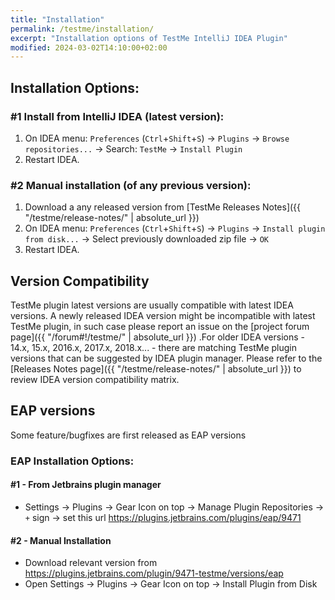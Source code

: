 ```yaml
---
title: "Installation"
permalink: /testme/installation/
excerpt: "Installation options of TestMe IntelliJ IDEA Plugin"
modified: 2024-03-02T14:10:00+02:00
---
```


## Installation Options:

### #1 Install from IntelliJ IDEA (latest version):

  1. On IDEA menu: `Preferences` (`Ctrl`+`Shift`+`S`) -> `Plugins` -> `Browse repositories...` -> Search: `TestMe` -> `Install Plugin`
  2. Restart IDEA.

### #2 Manual installation (of any previous version):

  1. Download a any released version from [TestMe Releases Notes]({{ "/testme/release-notes/" | absolute_url }})
  1. On IDEA menu: `Preferences` (`Ctrl`+`Shift`+`S`) -> `Plugins` -> `Install plugin from disk...` -> Select previously downloaded zip file -> `OK`
  2. Restart IDEA.

## Version Compatibility

TestMe plugin latest versions are usually compatible with latest IDEA versions. A newly released IDEA version might be incompatible with latest TestMe plugin, in such case please report an issue on the [project forum page]({{ "/forum#!/testme/" | absolute_url }}) .For older IDEA versions - 14.x, 15.x, 2016.x, 2017.x, 2018.x... - there are matching TestMe plugin versions that can be suggested by IDEA plugin manager.
Please refer to the [Releases Notes page]({{ "/testme/release-notes/" | absolute_url }}) to review IDEA version compatibility matrix.

## EAP versions

Some feature/bugfixes are first released as EAP versions 

### EAP Installation Options:

#### #1 - From Jetbrains plugin manager
- Settings -> Plugins -> Gear Icon on top -> Manage Plugin Repositories -> `+` sign -> set this url https://plugins.jetbrains.com/plugins/eap/9471

#### #2 - Manual Installation
- Download relevant version from https://plugins.jetbrains.com/plugin/9471-testme/versions/eap 
- Open Settings -> Plugins -> Gear Icon on top -> Install Plugin from Disk
